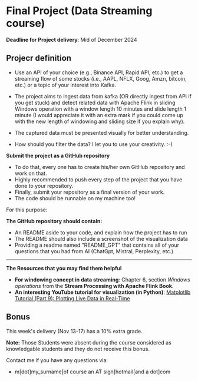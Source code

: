# Final Project (Data Streaming course)

**Deadline for Project delivery**:  Mid of December 2024

## Projecr definition
- Use an API of your choice (e.g., Binance API, Rapid API, etc.) to get a streaming flow of some stocks (i.e., AAPL, NFLX, Goog, Amzn, bitcoin, etc.) or a topic of your interest into Kafka.

- The project aims to ingest data from kafka (OR directly ingest from API if you get stuck) and detect related data with Apache Flink in sliding Windows operation with a window length 10 minutes and slide length 1 minute (I would appreciate it with an extra mark if you could come up with the new length of windowing and sliding size if you explain why).
- The captured data must be presented visually for better understanding.
- How should you filter the data? I let you to use your creativity. :-)


**Submit the project as a GitHub repository**
- To do that, every one has to create his/her own GitHub repository and work on that.
- Highly recommended to push every step of the project that you have done to your repository.
- Finally, submit your repository as a final version of your work.
- The code should be runnable on my machine too!

For this purpose:

**The GitHub repository should contain:**
- An README aside to your code, and explain how the project has to run
- The README should also include a screenshot of the visualization data
- Providing a readme named "README_GPT" that contains all of your questions that you had from AI (ChatGpt, Mistral, Perplexity, etc.) 

---
**The Resources that you may find them helpful**
- **For windowing concept in data streaming**: Chapter 6, section _Windows operations_ from the __Stream Processing with Apache Flink Book__.
- **An interesting YouTube tutorial for visualization (in Python)**: [Matplotlib Tutorial (Part 9): Plotting Live Data in Real-Time](https://www.youtube.com/watch?v=Ercd-Ip5PfQ&list=PL-osiE80TeTvipOqomVEeZ1HRrcEvtZB_&index=10)

## Bonus
This week's delivery (Nov 13-17) has a 10% extra grade.

**Note:** Those Students were absent during the course considered as knowledgable students and they do not receive this bonus. 


Contact me if you have any questions via:
- m[dot]my_surname[of course an AT sign]hotmail[and a dot]com
